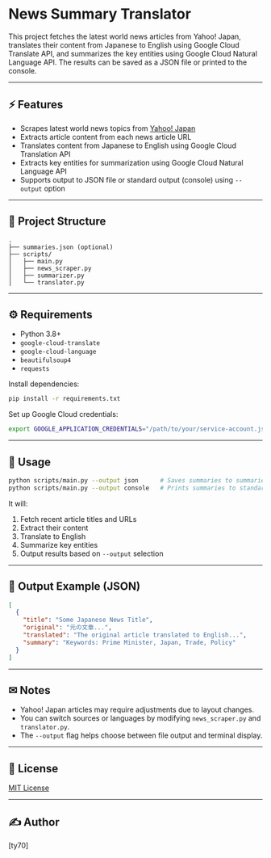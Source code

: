# News Summary Translator

This project fetches the latest world news articles from Yahoo! Japan, translates their content from Japanese to English using Google Cloud Translate API, and summarizes the key entities using Google Cloud Natural Language API. The results can be saved as a JSON file or printed to the console.

---

## ⚡ Features

* Scrapes latest world news topics from [Yahoo! Japan](https://news.yahoo.co.jp/topics/world)
* Extracts article content from each news article URL
* Translates content from Japanese to English using Google Cloud Translation API
* Extracts key entities for summarization using Google Cloud Natural Language API
* Supports output to JSON file or standard output (console) using `--output` option

---

## 📂 Project Structure

```
.
├── summaries.json (optional)
├── scripts/
│   ├── main.py
│   ├── news_scraper.py
│   ├── summarizer.py
│   └── translator.py
```

---

## ⚙ Requirements

* Python 3.8+
* `google-cloud-translate`
* `google-cloud-language`
* `beautifulsoup4`
* `requests`

Install dependencies:

```bash
pip install -r requirements.txt
```

Set up Google Cloud credentials:

```bash
export GOOGLE_APPLICATION_CREDENTIALS="/path/to/your/service-account.json"
```

---

## 🔧 Usage

```bash
python scripts/main.py --output json      # Saves summaries to summaries.json
python scripts/main.py --output console   # Prints summaries to standard output
```

It will:

1. Fetch recent article titles and URLs
2. Extract their content
3. Translate to English
4. Summarize key entities
5. Output results based on `--output` selection

---

## 📗 Output Example (JSON)

```json
[
  {
    "title": "Some Japanese News Title",
    "original": "元の文章...",
    "translated": "The original article translated to English...",
    "summary": "Keywords: Prime Minister, Japan, Trade, Policy"
  }
]
```

---

## ✉ Notes

* Yahoo! Japan articles may require adjustments due to layout changes.
* You can switch sources or languages by modifying `news_scraper.py` and `translator.py`.
* The `--output` flag helps choose between file output and terminal display.

---

## 🚀 License

[MIT License](./LICENSE)

---

## ✍️ Author

\[ty70]
